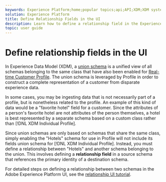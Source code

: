 ```yaml
---
keywords: Experience Platform;home;popular topics;api;API;XDM;XDM system;experience data model;data model;ui;workspace;relationship;field;
solution: Experience Platform
title: Define Relationship Fields in the UI
description: Learn how to define a relationship field in the Experience Platform user interface.
topic: user guide
---
```


# Define relationship fields in the UI

In Experience Data Model (XDM), a [union schema](../../schema/composition.md#union) is a unified view of all schemas belonging to the same class that have also been enabled for [Real-time Customer Profile](../../../profile/home.md). The union schema is leveraged by Profile in order to construct a complete representation of a customer from disparate experience data.

In some cases, you may be ingesting data that is not necessarily part of a profile, but is nonetheless related to the profile. An example of this kind of data would be a "favorite hotel" field for a customer. Since the attributes of a person's favorite hotel are not attributes of the person themselves, a hotel is best represented by a separate schema based on a custom class rather than [!DNL XDM Individual Profile].

Since union schemas are only based on schemas that share the same class, simply enabling the "Hotels" schema for use in Profile will not include its fields union schema for [!DNL XDM Individual Profile]. Instead, you must define a relationship between "Hotels" and another schema belonging to the union. This involves defining a **relationship field** in a source schema that references the primary identity of a destination schema.

For detailed steps on defining a relationship between two schemas in the Adobe Experience Platform UI, see the [relationship UI tutorial](../../tutorials/relationship-ui.md).